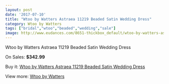 ```yaml
---
layout: post
date: '2017-07-10'
title: "Wtoo by Watters Astraea 11219 Beaded Satin Wedding Dress"
category: Wtoo by Watters
tags: ["bridal","wtoo","beaded","wedding","sale"]
image: http://www.eudances.com/8651-thickbox_default/wtoo-by-watters-astraea-11219-beaded-satin-wedding-dress.jpg
---
```

Wtoo by Watters Astraea 11219 Beaded Satin Wedding Dress

On Sales: **$342.99**
<a href="https://www.eudances.com/en/wtoo-by-watters/2929-wtoo-by-watters-astraea-11219-beaded-satin-wedding-dress.html"><amp-img layout="responsive" width="600" height="600" src="//www.eudances.com/8651-thickbox_default/wtoo-by-watters-astraea-11219-beaded-satin-wedding-dress.jpg" alt="Wtoo by Watters Astraea 11219 Beaded Satin Wedding Dress 0" /></a>
<a href="https://www.eudances.com/en/wtoo-by-watters/2929-wtoo-by-watters-astraea-11219-beaded-satin-wedding-dress.html"><amp-img layout="responsive" width="600" height="600" src="//www.eudances.com/8654-thickbox_default/wtoo-by-watters-astraea-11219-beaded-satin-wedding-dress.jpg" alt="Wtoo by Watters Astraea 11219 Beaded Satin Wedding Dress 1" /></a>
<a href="https://www.eudances.com/en/wtoo-by-watters/2929-wtoo-by-watters-astraea-11219-beaded-satin-wedding-dress.html"><amp-img layout="responsive" width="600" height="600" src="//www.eudances.com/8653-thickbox_default/wtoo-by-watters-astraea-11219-beaded-satin-wedding-dress.jpg" alt="Wtoo by Watters Astraea 11219 Beaded Satin Wedding Dress 2" /></a>
<a href="https://www.eudances.com/en/wtoo-by-watters/2929-wtoo-by-watters-astraea-11219-beaded-satin-wedding-dress.html"><amp-img layout="responsive" width="600" height="600" src="//www.eudances.com/8652-thickbox_default/wtoo-by-watters-astraea-11219-beaded-satin-wedding-dress.jpg" alt="Wtoo by Watters Astraea 11219 Beaded Satin Wedding Dress 3" /></a>

Buy it: [Wtoo by Watters Astraea 11219 Beaded Satin Wedding Dress](https://www.eudances.com/en/wtoo-by-watters/2929-wtoo-by-watters-astraea-11219-beaded-satin-wedding-dress.html "Wtoo by Watters Astraea 11219 Beaded Satin Wedding Dress")

View more: [Wtoo by Watters](https://www.eudances.com/en/49-wtoo-by-watters "Wtoo by Watters")